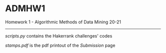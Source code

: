# ADMHW1
Homework 1 - Algorithmic Methods of Data Mining 20-21

____

*scripts.py* contains the Hakerrank challenges' codes

*stamps.pdf* is the pdf printout of the *Submission* page 
